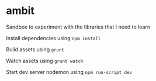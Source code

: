ambit
=====

Sandbox to experiment with the libraries that I need to learn

Install dependencies using ```npm install```

Build assets using ```grunt```

Watch assets using ```grunt watch```

Start dev server nodemon using ```npm run-script dev```
